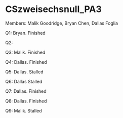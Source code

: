 # CSzweisechsnull_PA3
Members: Malik Goodridge, Bryan Chen, Dallas Foglia

Q1: Bryan. Finished

Q2:

Q3: Malik. Finished

Q4: Dallas. Finished

Q5: Dallas. Stalled

Q6: Dallas Stalled

Q7: Dallas. Finished

Q8: Dallas. Finished

Q9: Malik. Stalled

